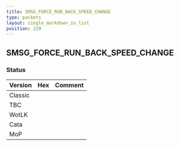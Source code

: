 ```yaml
---
title: SMSG_FORCE_RUN_BACK_SPEED_CHANGE
type: packets
layout: single_markdown_in_list
position: 229
---
```


## SMSG_FORCE_RUN_BACK_SPEED_CHANGE

### Status

Version    | Hex        | Comment
---------- | ---------- | ---------- 
Classic    |            |
TBC        |            |
WotLK      |            |
Cata       |            |
MoP        |            |